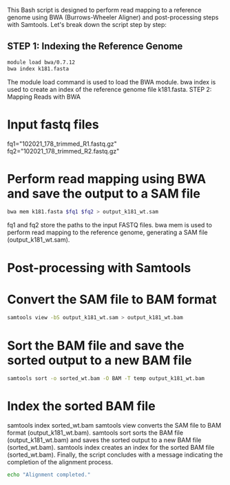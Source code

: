 This Bash script is designed to perform read mapping to a reference genome using BWA (Burrows-Wheeler Aligner) and post-processing steps with Samtools. Let's break down the script step by step:

## STEP 1: Indexing the Reference Genome

```bash
module load bwa/0.7.12
bwa index k181.fasta
```
The module load command is used to load the BWA module.
bwa index is used to create an index of the reference genome file k181.fasta.
  STEP 2: Mapping Reads with BWA

# Input fastq files
fq1="102021_178_trimmed_R1.fastq.gz"
fq2="102021_178_trimmed_R2.fastq.gz"

# Perform read mapping using BWA and save the output to a SAM file
```bash
bwa mem k181.fasta $fq1 $fq2 > output_k181_wt.sam
```
fq1 and fq2 store the paths to the input FASTQ files.
bwa mem is used to perform read mapping to the reference genome, generating a SAM file (output_k181_wt.sam).
# Post-processing with Samtools
# Convert the SAM file to BAM format
```bash
samtools view -bS output_k181_wt.sam > output_k181_wt.bam
```
# Sort the BAM file and save the sorted output to a new BAM file
```bash
samtools sort -o sorted_wt.bam -O BAM -T temp output_k181_wt.bam
```
# Index the sorted BAM file
samtools index sorted_wt.bam
samtools view converts the SAM file to BAM format (output_k181_wt.bam).
samtools sort sorts the BAM file (output_k181_wt.bam) and saves the sorted output to a new BAM file (sorted_wt.bam).
samtools index creates an index for the sorted BAM file (sorted_wt.bam).
Finally, the script concludes with a message indicating the completion of the alignment process.

```bash
echo "Alignment completed."
```
